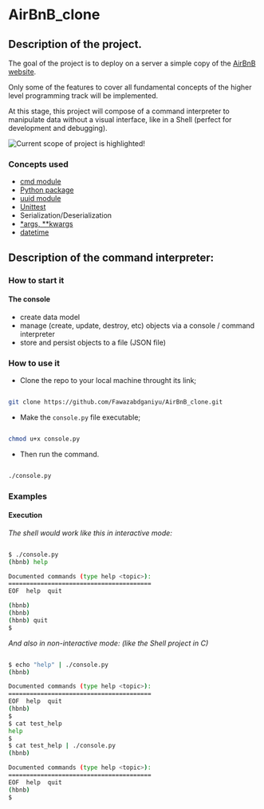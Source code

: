 # AirBnB_clone
## Description of the project.
The goal of the project is to deploy on a server a simple copy of the
[AirBnB website](https://www.airbnb.com/).

Only some of the features to cover all fundamental concepts of the higher level
programming track will be implemented.

At this stage, this project will compose of a command interpreter to manipulate
data without a visual interface, like in a Shell (perfect for development and
debugging).

![Current scope of project is highlighted!](https://s3.amazonaws.com/alx-intranet.hbtn.io/uploads/medias/2018/6/815046647d23428a14ca.png?X-Amz-Algorithm=AWS4-HMAC-SHA256&X-Amz-Credential=AKIARDDGGGOUSBVO6H7D%2F20231009%2Fus-east-1%2Fs3%2Faws4_request&X-Amz-Date=20231009T113659Z&X-Amz-Expires=86400&X-Amz-SignedHeaders=host&X-Amz-Signature=2c78be81c6a402af09a1c63d687b127cea43be70a732df9bfe8bf7b95c1991e7 "Project overview")

### Concepts used
- [cmd module](https://intranet.alxswe.com/rltoken/8ecCwE6veBmm3Nppw4hz5A)
- [Python package](https://intranet.alxswe.com/concepts/66)
- [uuid module](https://intranet.alxswe.com/rltoken/KfL9TqwdI69W6ttG6gTPPQ)
- [Unittest](https://intranet.alxswe.com/rltoken/IlFiMB8UmqBG2CxA0AD3jA)
- Serialization/Deserialization
- [\*args, \**kwargs](https://intranet.alxswe.com/rltoken/C_a0EKbtvKdMcwIAuSIZng)
- [datetime](https://intranet.alxswe.com/rltoken/1d8I3jSKgnYAtA1IZfEDpA)

## Description of the command interpreter:
### How to start it
#### The console
- create data model
- manage (create, update, destroy, etc) objects via a console / command interpreter
- store and persist objects to a file (JSON file)

### How to use it
- Clone the repo to your local machine throught its link;
```bash

git clone https://github.com/Fawazabdganiyu/AirBnB_clone.git

```

- Make the `console.py` file executable;
```bash

chmod u+x console.py

```
- Then run the command.
```bash

./console.py

```

### Examples
#### Execution
*The shell would work like this in interactive mode:*
```bash

$ ./console.py
(hbnb) help

Documented commands (type help <topic>):
========================================
EOF  help  quit

(hbnb)
(hbnb)
(hbnb) quit
$

```
*And also in non-interactive mode: (like the Shell project in C)*
```bash

$ echo "help" | ./console.py
(hbnb)

Documented commands (type help <topic>):
========================================
EOF  help  quit
(hbnb)
$
$ cat test_help
help
$
$ cat test_help | ./console.py
(hbnb)

Documented commands (type help <topic>):
========================================
EOF  help  quit
(hbnb)
$

```